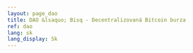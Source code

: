 ```yaml
---
layout: page_dao
title: DAO &lsaquo; Bisq - Decentralizovaná Bitcoin burza
ref: dao
lang: sk
lang_display: Sk
---
```

